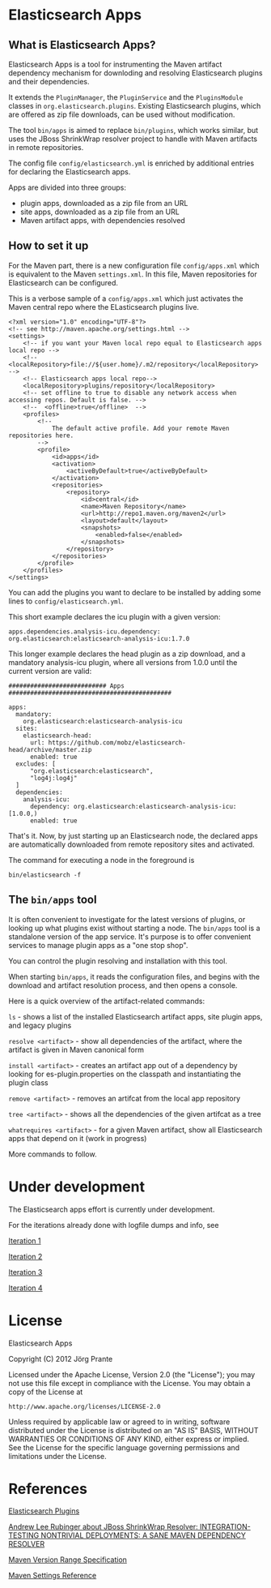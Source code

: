 Elasticsearch Apps
==================

What is Elasticsearch Apps?
---------------------------

Elasticsearch Apps is a tool for instrumenting the Maven artifact dependency mechanism for downloding and resolving Elasticsearch plugins and their dependencies. 

It extends the ``PluginManager``, the ``PluginService`` and the ``PluginsModule`` classes in ``org.elasticsearch.plugins``. Existing Elasticsearch plugins, which are offered as zip file downloads, can be used without modification.

The tool ``bin/apps`` is aimed to replace ``bin/plugins``, which works similar, but uses the JBoss ShrinkWrap resolver project to handle with Maven artifacts in remote repositories.

The config file ``config/elasticsearch.yml`` is enriched by additional entries for declaring the Elasticsearch apps.

Apps are divided into three groups:

- plugin apps, downloaded as a zip file from an URL
- site apps, downloaded as a zip file from an URL
- Maven artifact apps, with dependencies resolved


How to set it up
----------------

For the Maven part, there is a new configuration file ``config/apps.xml`` which is equivalent to the Maven ``settings.xml``. In this file, Maven repositories for Elasticsearch can be configured. 

This is a verbose sample of a ``config/apps.xml`` which just activates the Maven central repo where the ELasticsearch plugins live.

	<?xml version="1.0" encoding="UTF-8"?>
	<!-- see http://maven.apache.org/settings.html -->
	<settings>
		<!-- if you want your Maven local repo equal to Elasticsearch apps local repo -->
		<!-- <localRepository>file://${user.home}/.m2/repository</localRepository> -->
		<!-- Elasticsearch apps local repo-->
		<localRepository>plugins/repository</localRepository>
		<!-- set offline to true to disable any network access when accessing repos. Default is false. -->
		<!--  <offline>true</offline>  -->
		<profiles>
			<!-- 
				The default active profile. Add your remote Maven repositories here.
			-->
			<profile>
				<id>apps</id>
				<activation>
					<activeByDefault>true</activeByDefault>
				</activation>
				<repositories>
					<repository>
						<id>central</id>
						<name>Maven Repository</name>
						<url>http://repo1.maven.org/maven2</url>
						<layout>default</layout>
						<snapshots>
							<enabled>false</enabled>
						</snapshots>
					</repository>
				</repositories>
			</profile>    
		</profiles>	
	</settings>
	
You can add the plugins you want to declare to be installed by adding some lines to ``config/elasticsearch.yml``. 

This short example declares the icu plugin with a given version:

    apps.dependencies.analysis-icu.dependency: org.elasticsearch:elasticsearch-analysis-icu:1.7.0

This longer example declares the head plugin as a zip download, and a mandatory analysis-icu plugin, where all versions from 1.0.0 until the current version are valid:

	########################### Apps #############################################
	
	apps:
	  mandatory:
		org.elasticsearch:elasticsearch-analysis-icu
	  sites:
		elasticsearch-head:
		  url: https://github.com/mobz/elasticsearch-head/archive/master.zip
		  enabled: true
	  excludes: [
		  "org.elasticsearch:elasticsearch",      
		  "log4j:log4j"
	  ]
	  dependencies:
		analysis-icu:
		  dependency: org.elasticsearch:elasticsearch-analysis-icu:[1.0.0,)
		  enabled: true
	  
That's it. Now, by just starting up an Elasticsearch node, the declared apps are automatically downloaded from remote repository sites and activated.

The command for executing a node in the foreground is

    bin/elasticsearch -f


The ``bin/apps`` tool
---------------------

It is often convenient to investigate for the latest versions of plugins, or looking up what plugins exist without starting a node. The ``bin/apps`` tool is a standalone version of the app service. It's purpose is to offer convenient services to manage plugin apps as a "one stop shop".

You can control the plugin resolving and installation with this tool.

When starting ``bin/apps``, it reads the configuration files, and begins with the download and artifact resolution process, and then opens a console.

Here is a quick overview of the artifact-related commands:

``ls`` - shows a list of the installed Elasticsearch artifact apps, site plugin apps, and legacy plugins

``resolve <artifact>`` - show all dependencies of the artifact, where the artifact is given in Maven canonical form
	
``install <artifact>`` - creates an artifact app out of a dependency by looking for es-plugin.properties on the classpath and instantiating the plugin class
	
``remove <artifact>`` - removes an artifcat from the local app repository	
	
``tree <artifact>`` - shows all the dependencies of the given artifcat as a tree
	
``whatrequires <artifact>`` - for a given Maven artifact, show all Elasticsearch apps that depend on it (work in progress)

More commands to follow.

Under development
=================

The Elasticsearch apps effort is currently under development. 

For the iterations already done with logfile dumps and info, see

[Iteration 1](wiki/Iteration-1)

[Iteration 2](wiki/Iteration-2)

[Iteration 3](wiki/Iteration-3)

[Iteration 4](wiki/Iteration-4)


License
=======

Elasticsearch Apps

Copyright (C) 2012 Jörg Prante

Licensed under the Apache License, Version 2.0 (the "License");
you may not use this file except in compliance with the License.
You may obtain a copy of the License at

    http://www.apache.org/licenses/LICENSE-2.0

Unless required by applicable law or agreed to in writing, software
distributed under the License is distributed on an "AS IS" BASIS,
WITHOUT WARRANTIES OR CONDITIONS OF ANY KIND, either express or implied.
See the License for the specific language governing permissions and
limitations under the License.


References
==========

[Elasticsearch Plugins](http://www.elasticsearch.org/guide/reference/modules/plugins.html)

[Andrew Lee Rubinger about JBoss ShrinkWrap Resolver: INTEGRATION-TESTING NONTRIVIAL DEPLOYMENTS: A SANE MAVEN DEPENDENCY RESOLVER](http://exitcondition.alrubinger.com/2012/09/13/shrinkwrap-resolver-new-api/)

[Maven Version Range Specification](http://maven.apache.org/enforcer/enforcer-rules/versionRanges.html)

[Maven Settings Reference](http://maven.apache.org/settings.html)


